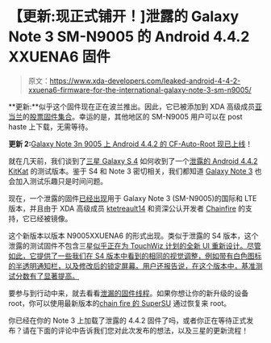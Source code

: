 # 【更新:现正式铺开！]泄露的 Galaxy Note 3 SM-N9005 的 Android 4.4.2 XXUENA6 固件

> 原文：<https://www.xda-developers.com/leaked-android-4-4-2-xxuena6-firmware-for-the-international-galaxy-note-3-sm-n9005/>

**更新:**似乎这个固件现在正在波兰推出。因此，它已被添加到 XDA 高级成员[亚当兰](http://forum.xda-developers.com/member.php?u=220882)的[股票固件集合](http://forum.xda-developers.com/showthread.php?t=2459328)。幸运的是，其他地区的 SM-N9005 用户可以在 post haste 上下载，无需等待。

**更新 2:**[Galaxy Note 3n 9005 上 Android 4.4.2 的 CF-Auto-Root 现已上线](https://plus.google.com/+Chainfire/posts/QbVy3arpymx)！

就在几天前，我们谈到了[三星 Galaxy S 4](forum.xda-developers.com/galaxy-s4) 如何收到了一个[泄露的 Android 4.4.2 KitKat](http://www.xda-developers.com/android/leaked-android-4-4-2-xxufna1-firmware-for-the-galaxy-s-4/ "Leaked Android 4.4.2 XXUFNA1 Firmware for the Galaxy S 4") 的测试版本。鉴于 S4 和 Note 3 密切相关，我们都知道 [Galaxy Note 3](http://forum.xda-developers.com/galaxy-note-3) 也会加入测试乐趣只是时间问题。

现在，一个泄露的固件[已经出现](http://www.sammobile.com/2014/01/12/exclusive-n9005xxuena6-leaked-android-4-4-2-kitkat-test-firmware-for-galaxy-note-3-sm-n9005/#.UtMGEIhqC48.twitter)用于 Galaxy Note 3 (SM-N9005)的国际和 LTE 版本，并且由于 XDA 高级成员 [ktetreault14](http://forum.xda-developers.com/member.php?u=4491606) 和资深公认开发者 [Chainfire](http://forum.xda-developers.com/member.php?u=631273) 的支持，它已经被镜像。

这个新版本以版本 N9005XXUENA6 的形式出现。类似于泄露的 S4 版本，这个泄露的测试固件不包含三星[似乎正在为 TouchWiz 计划的全新 UI 重新设计。尽管如此，它提供了一些我们在 S4 版本中看到的相同的视觉调整，例如带有白色图标的半透明通知栏，以及修改后的锁定屏幕。用户还报告说，在这个版本中，基准测试分数有了显著提高。](http://www.xda-developers.com/android/leaked-screenshots-suggest-dramatic-new-direction-for-samsungs-touchwiz-ui/ "Leaked Screenshots Suggest Dramatic New Direction for Samsung’s TouchWiz UI")

要参与到行动中来，就去看看[泄漏的固件线程](http://forum.xda-developers.com/showthread.php?t=2608178)。如果你想让你的新升级的设备 root，你可以使用最新版本的[chain fire 的 SuperSU](http://download.chainfire.eu/supersu) 通过恢复来 root。

你已经在你的 Note 3 上加载了泄露的 4.4.2 固件了吗，或者你正在等待正式发布？请在下面的评论中告诉我们您对此次发布的想法，以及三星的更新流程！